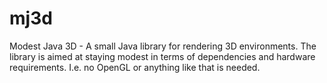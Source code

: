 # mj3d
Modest Java 3D - A small Java library for rendering 3D environments. The library is aimed at staying modest in terms of dependencies and hardware requirements. I.e. no OpenGL or anything like that is needed.
